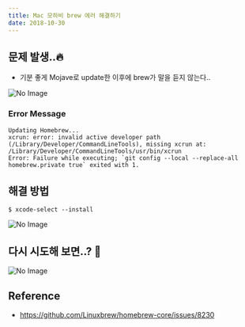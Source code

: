 ```yaml
---
title: Mac 모하비 brew 에러 해결하기
date: 2018-10-30
---
```



## 문제 발생..🔥
- 기분 좋게 Mojave로 update한 이후에 brew가 말을 듣지 않는다..

![No Image](/assets/posts/20181030/1.png)

### Error Message
```shell
Updating Homebrew...
xcrun: error: invalid active developer path (/Library/Developer/CommandLineTools), missing xcrun at: /Library/Developer/CommandLineTools/usr/bin/xcrun
Error: Failure while executing; `git config --local --replace-all homebrew.private true` exited with 1.
```

## 해결 방법

```shell
$ xcode-select --install
```

![No Image](/assets/posts/20181030/2.png)

## 다시 시도해 보면..? 🧐

![No Image](/assets/posts/20181030/3.png)


## Reference
- <https://github.com/Linuxbrew/homebrew-core/issues/8230>
